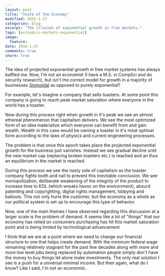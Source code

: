 ```yaml
---
layout: post
title: "State of the Economy"
modified: 2015-1-27
categories: blog
excerpt: "The illusion of expinential growth in free markets."
tags: [economics-markets-exponential]
image:
  feature:
date: 2016-1-27
comments: true
share: true
---
```


The idea of projected exponential growth in free market systems has always baffled me. Now, I'm not an economist (I have a M.S. in CompSci and do security research), but isn't the correct model for growth in a majority of businesses <a href="https://en.wikipedia.org/wiki/Sigmoid_function">Sigmoidal</a> as opposed to purely exponential?

For example, let's imagine a company that sells toasters. At some point this company is going to reach peak market saturation where everyone in the world has a toaster. 

Now during this process right when growth in it's peak we see an almost ethereal phenomenon that capitalism delivers. We see the most optimized form of an idea materialize which everyone can benefit from and gain wealth. Wealth in this case would be owning a toaster in it's most optimal form according to the laws of physics and current engineering processes.

The problem is that once this epoch takes place the projected exponential growth for the business just vanishes. Instead we see gradual decline until the new market cap (replacing broken toasters etc.) is reached and an thus an equilibrium in the market is reached. 

During this process we see the nasty side of capitalism as the toaster company fights tooth and nail to prevent this inevitable conclusion. We see monopolization, deliberate weakening of the integrity of the product to increase time to EOL (which wreaks havoc on the environment), absurd patenting and copyrighting, digital rights management, lobbying and bailouts. This not only hurts the customer, but the economy as a whole as our political system is set up to encourage this type of behavior.

Now, one of the main themes I have observed regarding this discussion at a larger scale is the problem of demand. It seems like a lot of "things" that our economy has relied on consumers purchasing has hit this market saturation point and is being limited by technological advancement.

I think that we are at a point where we need to change our financial structure to one that helps create demand. With the minimum federal wage remaining relatively stagnant for the past few decades along with more and more low level jobs being replaced by automation people simply don't have the money to buy things let alone make investments. The only real solution I see is a push for a universal minimal income. But then again, what do I know? Like I said, I'm not an economist..
